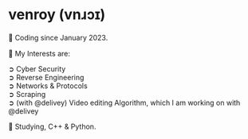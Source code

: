 <h1> venroy (vnɹɔɪ) </h1>

🌱 Coding since January 2023.　</br>

🔭 My Interests are:</br>

➲ Cyber Security</br>
➲ Reverse Engineering</br>
➲ Networks & Protocols</br>
➲ Scraping</br>
➲ (with @delivey) Video editing Algorithm, which I am working on with @delivey </br>

👯 Studying, C++ & Python.</br>
